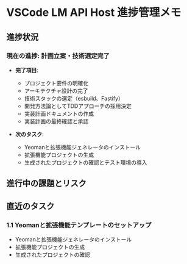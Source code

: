 # VSCode LM API Host 進捗管理メモ

## 進捗状況

### 現在の進捗: 計画立案・技術選定完了

- **完了項目**:
  - プロジェクト要件の明確化
  - アーキテクチャ設計の完了
  - 技術スタックの選定（esbuild、Fastify）
  - 開発方法論としてTDDアプローチの採用決定
  - 実装計画ドキュメントの作成
  - 実装計画の最終確認と承認

- **次のタスク**:
  - Yeomanと拡張機能ジェネレータのインストール
  - 拡張機能プロジェクトの生成
  - 生成されたプロジェクトの確認とテスト環境の導入

## 進行中の課題とリスク

## 直近のタスク

### 1.1 Yeomanと拡張機能テンプレートのセットアップ

- Yeomanと拡張機能ジェネレータのインストール
- 拡張機能プロジェクトの生成
- 生成されたプロジェクトの確認
